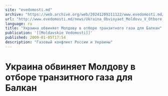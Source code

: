 ```yaml
---
site: "evedomosti.md"
archive: "https://web.archive.org/web/20241209211122/www.evedomosti.md/news/Ukraina_Obvinyaet_Moldovu_V_Otbore_Tranzitnogo_Gaza_Dlya_Balkan"
url: "http://www.evedomosti.md/news/Ukraina_Obvinyaet_Moldovu_V_Otbore_Tranzitnogo_Gaza_Dlya_Balkan"
language: ru
title: "Украина обвиняет Молдову в отборе транзитного газа для Балкан"
publication: '[[Moldavskie Vedomosti]]'
published: 2009-01-05T17:54
description: "Газовый конфликт России и Украины"
---
```


# Украина обвиняет Молдову в отборе транзитного газа для Балкан

